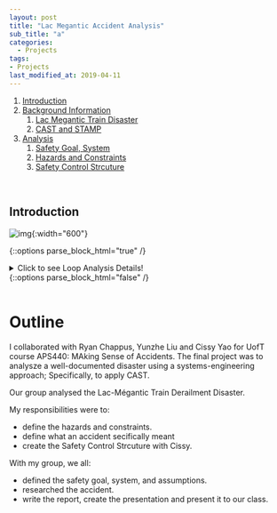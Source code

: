 ```yaml
---
layout: post
title: "Lac Megantic Accident Analysis"
sub_title: "a"
categories:
  - Projects
tags:
- Projects
last_modified_at: 2019-04-11
---
```


1. [Introduction](#1)
2. [Background Information](#2)
    1. [Lac Megantic Train Disaster](#2a)
    2. [CAST and STAMP](#2b)
3. [Analysis](#3)
    1. [Safety Goal, System](#3a)
    2. [Hazards and Constraints](#3b)
    2. [Safety Control Strcuture](#3c)

<p>&nbsp;</p> 

## Introduction <a name="1"></a>

![img](/images/projects/lacMegantic/ ""){:width="600"}

{::options parse_block_html="true" /} 

<details>
  <summary markdown="span">Click to see Loop Analysis Details!</summary>
  
  
</details>
{::options parse_block_html="false" /}

|     |     |
|:---:|:---:|

# Outline

I collaborated with Ryan Chappus, Yunzhe Liu and Cissy Yao for UofT course APS440: MAking Sense of Accidents. The final project was to analysze a well-documented disaster using a systems-engineering approach; Specifically, to apply CAST.

Our group analysed the Lac-Mégantic Train Derailment Disaster.

My responsibilities were to:
- define the hazards and constraints.
- define what an accident secifically meant
- create the Safety Control Strcuture with Cissy.

With my group, we all:
- defined the safety goal, system, and assumptions.
- researched the accident.
- write the report, create the presentation and present it to our class.

[comment]: # ( https://docs.google.com/presentation/d/1OcjaekwV8_MK_EE-1yhC48vIdhXToG-TKoZI4XIym1c/edit#slide=id.g57bad39807_0_26 )

[comment]: # (  the folder is https://drive.google.com/drive/u/0/folders/1GGamzCrhwR5RrRxuc87aAQntM-23AL34 )

